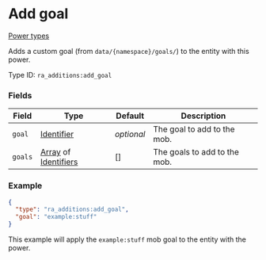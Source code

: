 # Add goal
[Power types](../power_types_types.md)

Adds a custom goal (from `data/{namespace}/goals/`) to the entity with this power.

Type ID: `ra_additions:add_goal`
### Fields
Field | Type | Default | Description
------|------|---------|-------------
`goal` | [Identifier](../data_types/identifier.md) | _optional_ | The goal to add to the mob.
`goals` | [Array](../data_types/array.md) of [Identifiers](../data_types/identifier.md) | [] | The goals to add to the mob.

### Example
```json
{
  "type": "ra_additions:add_goal",
  "goal": "example:stuff"
}
```
This example will apply the `example:stuff` mob goal to the entity with the power.